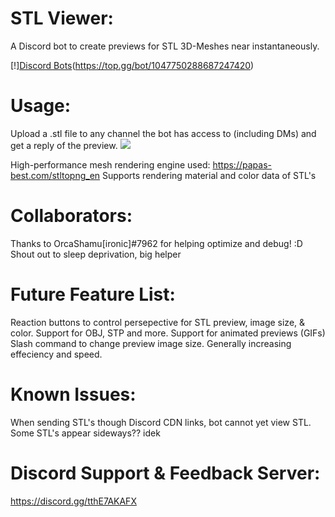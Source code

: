 # STL Viewer:
A Discord bot to create previews for STL 3D-Meshes near instantaneously.

[!][Discord Bots](https://top.gg/api/widget/1047750288687247420.svg)(https://top.gg/bot/1047750288687247420)

# Usage:
  Upload a .stl file to any channel the bot has access to (including DMs) and get a reply of the preview.
![](https://github.com/Anthony-Andrews/STL-Viewer/blob/main/Demo.gif)

High-performance mesh rendering engine used: https://papas-best.com/stltopng_en
Supports rendering material and color data of STL's

# Collaborators:
  Thanks to OrcaShamu[ironic]#7962 for helping optimize and debug! :D
  Shout out to sleep deprivation, big helper

# Future Feature List:
  Reaction buttons to control persepective for STL preview, image size, & color.
  Support for OBJ, STP and more.
  Support for animated previews (GIFs)
  Slash command to change preview image size.
  Generally increasing effeciency and speed.

# Known Issues:
  When sending STL's though Discord CDN links, bot cannot yet view STL.
  Some STL's appear sideways?? idek

# Discord Support & Feedback Server:
  https://discord.gg/tthE7AKAFX
